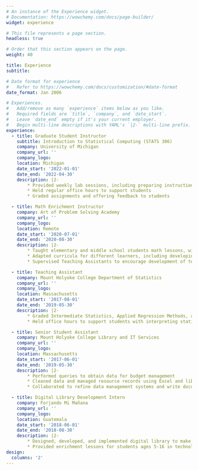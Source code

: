```yaml
---
# An instance of the Experience widget.
# Documentation: https://wowchemy.com/docs/page-builder/
widget: experience

# This file represents a page section.
headless: true

# Order that this section appears on the page.
weight: 40

title: Experience
subtitle:

# Date format for experience
#   Refer to https://wowchemy.com/docs/customization/#date-format
date_format: Jan 2006

# Experiences.
#   Add/remove as many `experience` items below as you like.
#   Required fields are `title`, `company`, and `date_start`.
#   Leave `date_end` empty if it's your current employer.
#   Begin multi-line descriptions with YAML's `|2-` multi-line prefix.
experience:
  - title: Graduate Student Instructor
    subtitle: Introduction to Statistical Computing (STATS 306)
    company: University of Michigan
    company_url: ''
    company_logo:
    location: Michigan
    date_start: '2022-01-01'
    date_end: '2022-04-30'
    description: |2-
        * Provided weekly lab sessions, including preparing instructional materials and collaborating with instruction team
        * Held regular office hours to support students
        * Graded assignments and offering feedback to students

  - title: Math Enrichment Instructor
    company: Art of Problem Solving Academy
    company_url: ''
    company_logo:
    location: Remote
    date_start: '2020-07-01'
    date_end: '2020-08-30'
    description: |2-
        * Taught elementary and middle school students math lessons, with a focus on fostering high levels of engagement
        * Adapted curricula for different learners, including developing supplemental materials
        * Supervised Teaching Assistants to encourage development of teaching skills

  - title: Teaching Assistant
    company: Mount Holyoke College Department of Statistics
    company_url: ''
    company_logo:
    location: Massachusetts
    date_start: '2017-08-01'
    date_end: '2019-05-30'
    description: |2-
        * Graded Intermediate Statistics, Applied Regression Methods, and Probability Assignments
        * Held office hours to support students with interpreting statistical models and programming in R

  - title: Senior Student Assistant
    company: Mount Holyoke College Library and IT Services
    company_url: ''
    company_logo:
    location: Massachusetts
    date_start: '2017-06-01'
    date_end: '2019-05-30'
    description: |2-
        * Performed queries to obtain data for budget management
        * Cleaned data and managed resource records using Excel and library catalogue software
        * Collaborated to refine data management systems and write documentation

  - title: Digital Library Development Intern
    company: Forjando Mi Mañana
    company_url: ''
    company_logo:
    location: Guatemala
    date_start: '2018-06-01'
    date_end: '2018-08-30'
    description: |2-
        * Designed, developed, and implemented digital library to make resources available remotely
        * Provided enrichment lessons for students ages 5-16 in technology, math, literacy, and English           
design:
  columns: '2'
---
```

